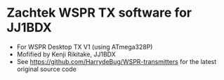 # Zachtek WSPR TX software for JJ1BDX

* For WSPR Desktop TX V1 (using ATmega328P)
* Mofified by Kenji Rikitake, JJ1BDX
* See <https://github.com/HarrydeBug/WSPR-transmitters> for the latest original source code

